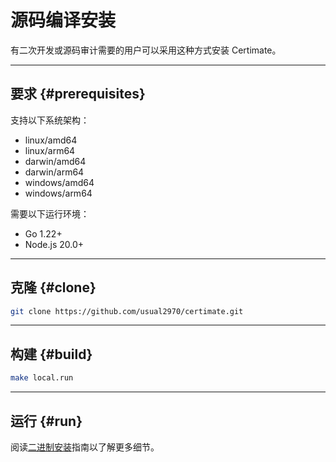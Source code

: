 ﻿# 源码编译安装

有二次开发或源码审计需要的用户可以采用这种方式安装 Certimate。

---

## 要求 {#prerequisites}

支持以下系统架构：

- linux/amd64
- linux/arm64
- darwin/amd64
- darwin/arm64
- windows/amd64
- windows/arm64

需要以下运行环境：

- Go 1.22+
- Node.js 20.0+

---

## 克隆 {#clone}

```bash
git clone https://github.com/usual2970/certimate.git
```

---

## 构建 {#build}

```bash
make local.run
```

---

## 运行 {#run}

阅读[二进制安装](./binary)指南以了解更多细节。
